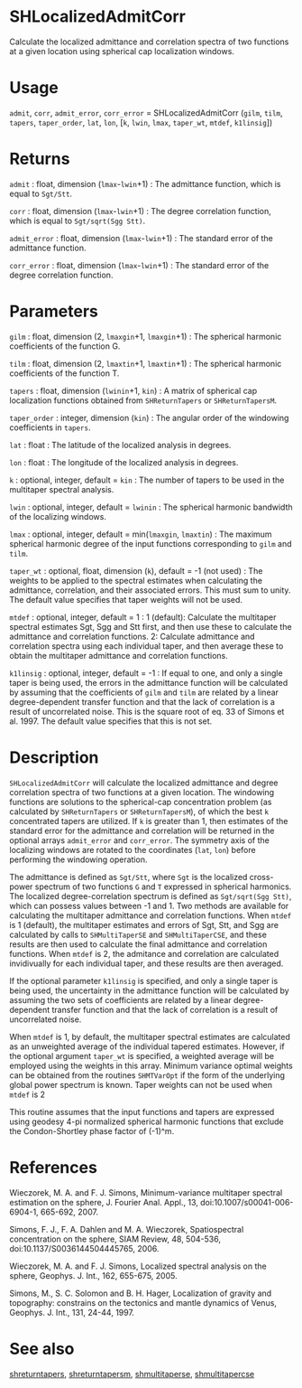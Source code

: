 # SHLocalizedAdmitCorr

Calculate the localized admittance and correlation spectra of two functions at a given location using spherical cap localization windows.

# Usage

`admit`, `corr`, `admit_error`, `corr_error` = SHLocalizedAdmitCorr (`gilm`, `tilm`, `tapers`, `taper_order`, `lat`, `lon`, [`k`, `lwin`, `lmax`, `taper_wt`, `mtdef`, `k1linsig`])

# Returns

`admit` : float, dimension (`lmax`-`lwin`+1)
:   The admittance function, which is equal to `Sgt/Stt`.

`corr` : float, dimension (`lmax`-`lwin`+1)
:   The degree correlation function, which is equal to `Sgt/sqrt(Sgg Stt)`.

`admit_error` : float, dimension (`lmax`-`lwin`+1)
:   The standard error of the admittance function.

`corr_error` : float, dimension (`lmax`-`lwin`+1)
:   The standard error of the degree correlation function.

# Parameters

`gilm` : float, dimension (2, `lmaxgin`+1, `lmaxgin`+1)
:   The spherical harmonic coefficients of the function G.

`tilm` : float, dimension (2, `lmaxtin`+1, `lmaxtin`+1)
:   The spherical harmonic coefficients of the function T.

`tapers` : float, dimension (`lwinin`+1, `kin`)
:   A matrix of spherical cap localization functions obtained from `SHReturnTapers` or `SHReturnTapersM`.

`taper_order` : integer, dimension (`kin`)
:   The angular order of the windowing coefficients in `tapers`.

`lat` : float
:   The latitude of the localized analysis in degrees.

`lon` : float
:   The longitude of the localized analysis in degrees.

`k` : optional, integer, default = `kin`
:   The number of tapers to be used in the multitaper spectral analysis.

`lwin` : optional, integer, default = `lwinin`
:   The spherical harmonic bandwidth of the localizing windows.

`lmax` : optional, integer, default = min(`lmaxgin`, `lmaxtin`)
:   The maximum spherical harmonic degree of the input functions corresponding to `gilm` and `tilm`.

`taper_wt` : optional, float, dimension (`k`), default = -1 (not used)
:   The weights to be applied to the spectral estimates when calculating the admittance, correlation, and their associated errors. This must sum to unity. The default value specifies that taper weights will not be used.

`mtdef` : optional, integer, default = 1
:   1 (default): Calculate the multitaper spectral estimates Sgt, Sgg and Stt first, and then use these to calculate the admittance and correlation functions. 2: Calculate admittance and correlation spectra using each individual taper, and then average these to obtain the multitaper admittance and correlation functions.

`k1linsig` : optional, integer, default = -1
:   If equal to one, and only a single taper is being used, the errors in the admittance function will be calculated by assuming that the coefficients of `gilm` and `tilm` are related by a linear degree-dependent transfer function and that the lack of correlation is a result of uncorrelated noise. This is the square root of eq. 33 of Simons et al. 1997. The default value specifies that this is not set.

# Description

`SHLocalizedAdmitCorr` will calculate the localized admittance and degree correlation spectra of two functions at a given location. The windowing functions are solutions to the spherical-cap concentration problem (as calculated by `SHReturnTapers` or `SHReturnTapersM`), of which the best `k` concentrated tapers are utilized. If `k` is greater than 1, then estimates of the standard error for the admittance and correlation will be returned in the optional arrays `admit_error` and `corr_error`. The symmetry axis of the localizing windows are rotated to the coordinates (`lat`, `lon`) before performing the windowing operation.

The admittance is defined as `Sgt/Stt`, where `Sgt` is the localized cross-power spectrum of two functions `G` and `T` expressed in spherical harmonics. The localized degree-correlation spectrum is defined as `Sgt/sqrt(Sgg Stt)`, which can possess values between -1 and 1. Two methods are available for calculating the multitaper admittance and correlation functions. When `mtdef` is 1 (default), the multitaper estimates and errors of Sgt, Stt, and Sgg are calculated by calls to `SHMultiTaperSE` and `SHMultiTaperCSE`, and these results are then used to calculate the final admittance and correlation functions. When `mtdef` is 2, the admitance and correlation are calculated invidivually for each individual taper, and these results are then averaged.

If the optional parameter `k1linsig` is specified, and only a single taper is being used, the uncertainty in the admittance function will be calculated by assuming the two sets of coefficients are related by a linear degree-dependent transfer function and that the lack of correlation is a result of uncorrelated noise. 

When `mtdef` is 1, by default, the multitaper spectral estimates are calculated as an unweighted average of the individual tapered estimates. However, if the optional argument `taper_wt` is specified, a weighted average will be employed using the weights in this array. Minimum variance optimal weights can be obtained from the routines `SHMTVarOpt` if the form of the underlying global power spectrum is known. Taper weights can not be used when `mtdef` is 2

This routine assumes that the input functions and tapers are expressed using geodesy 4-pi normalized spherical harmonic functions that exclude the  Condon-Shortley phase factor of (-1)^m.

# References

Wieczorek, M. A. and F. J. Simons, Minimum-variance multitaper spectral estimation on the sphere, J. Fourier Anal. Appl., 13, doi:10.1007/s00041-006-6904-1, 665-692, 2007.

Simons, F. J., F. A. Dahlen and M. A. Wieczorek, Spatiospectral concentration on the sphere, SIAM Review, 48, 504-536, doi:10.1137/S0036144504445765, 2006. 

Wieczorek, M. A. and F. J. Simons, Localized spectral analysis on the sphere, 
Geophys. J. Int., 162, 655-675, 2005.

Simons, M., S. C. Solomon and B. H. Hager, Localization of gravity and topography: constrains on the tectonics and mantle dynamics of Venus, Geophys. J. Int., 131, 24-44, 1997.

# See also

[shreturntapers](pyshreturntapers.html), [shreturntapersm](pyshreturntapersm.html), [shmultitaperse](pyshmultitaperse.html), [shmultitapercse](pyshmultitapercse.html)

